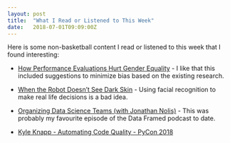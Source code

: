 ```yaml
---
layout: post
title:  "What I Read or Listened to This Week"
date:   2018-07-01T09:09:00Z
---
```

Here is some non-basketball content I read or listened to this week that I found interesting:


* [How Performance Evaluations Hurt Gender Equality](http://behavioralscientist.org/how-performance-evaluations-hurt-gender-equality/) - I like that this included suggestions to minimize bias based on the existing research.

* [When the Robot Doesn’t See Dark Skin](https://www.nytimes.com/2018/06/21/opinion/facial-analysis-technology-bias.html) - Using facial recognition to make real life decisions is a bad idea.

* [Organizing Data Science Teams (with Jonathan Nolis)](https://www.datacamp.com/community/podcast/organizing-data-science-teams) - This was probably my favourite episode of the Data Framed podcast to date.

* [Kyle Knapp - Automating Code Quality - PyCon 2018](https://www.youtube.com/watch?v=G1lDk_WKXvY)
